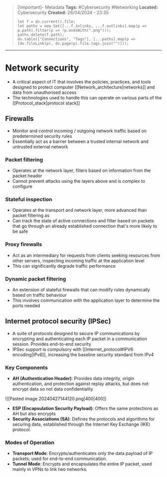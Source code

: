 > [!important]- Metadata
> **Tags:** #Cybersecurity #Networking 
> **Located:** Cybersecurity
> **Created:** 26/04/2024 - 23:35
> ```dataviewjs
> let f = dv.current().file;
> let paths = new Set([...f.inlinks, ...f.outlinks].map(p => p.path).filter(p => !p.endsWith(".png")));
> paths.delete(f.path);
> dv.table(["Connections", "Tags"], [...paths].map(p => [dv.fileLink(p), dv.page(p).file.tags.join("")]));
> ```

___
# Network security
- A critical aspect of IT that involves the policies, practices, and tools designed to protect computer [[Network_architecture|networks]] and data from unauthorised access
- The technologies used to handle this can operate on various parts of the [[Protocol_stack|protocol stack]]
## Firewalls
- Monitor and control incoming \/ outgoing network traffic based on predetermined security rules
- Essentially act as a barrier between a trusted internal network and untrusted external network
### Packet filtering
- Operates at the network layer, filters based on information from the packet header 
- Cannot prevent attacks using the layers above and is complex to configure
### Stateful inspection
-  Operates at the transport and network layer, more advanced than packet filtering as 
- Can track the state of active connections and filter based on packets that go through an already established connection that's more likely to be safe

### Proxy firewalls
- Act as an intermediary for requests from clients seeking resources from other servers, inspecting incoming traffic at the application level
- This can significantly degrade traffic performance 

### Dynamic packet filtering
- An extension of stateful firewalls that can modify rules dynamically based on traffic behaviour 
- This involves communication with the application layer to determine the ports needed


## Internet protocol security (IPSec)
- A suite of protocols designed to secure IP communications by encrypting and authenticating each IP packet in a communication session. Provides end-to-end security
- IPSec support is compulsory with [[Internet_protocol#IPV6 encoding|IPv6]],  increasing the baseline security standard from IPv4


### Key Components
- **AH (Authentication Header)**: Provides data integrity, origin authentication, and protection against replay attacks, but does not encrypt data so not data confidentiality 

![[Pasted image 20240427144120.png|400|400]]

- **ESP (Encapsulation Security Payload)**: Offers the same protections as AH but also encrypts
- **Security Associations (SA)**: Defines the protocols and algorithms for securing data, established through the Internet Key Exchange (IKE) protocol.

### Modes of Operation
- **Transport Mode**: Encrypts/authenticates only the data payload of IP packets; used for end-to-end communication.
- **Tunnel Mode**: Encrypts and encapsulates the entire IP packet, used mainly in VPNs to link two networks.
